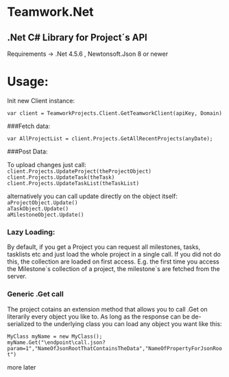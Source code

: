 # Teamwork.Net

## .Net C# Library for Project´s API
Requirements -> .Net 4.5.6 , Newtonsoft.Json 8 or newer

# Usage: 
Init new Client instance:

`var client = TeamworkProjects.Client.GetTeamworkClient(apiKey, Domain)`

###Fetch data:

`var AllProjectList = client.Projects.GetAllRecentProjects(anyDate);`


###Post Data:

To upload changes just call:<br/>
`client.Projects.UpdateProject(theProjectObject)`<br/>
`client.Projects.UpdateTask(theTask)`<br/>
`client.Projects.UpdateTaskList(theTaskList)`<br/>

alternatively you can call update directly on the object itself: <br/>
`aProjectObject.Update()`<br/>
`aTaskObject.Update()`<br/>
`aMilestoneObject.Update()`<br/>

### Lazy Loading:
By default, if you get a Project you can request all milestones, tasks, tasklists etc and just load the whole project in a single call. If you did not do this, the collection are loaded on first access. E.g. the first time you access the Milestone´s collection of a project, the milestone´s are fetched from the server. 


### Generic .Get call 

The project cotains an extension method that allows you to call .Get on literarily every object you like to. 
As long as the response can be de-serialized to the underlying class you can load any object you want like this:

`MyClass myName = new MyClass();`<br/>
`myName.Get("\endpoint\call.json?param=1","NameOfJsonRootThatContainsTheData","NameOfPropertyForJsonRoot")`



more later
